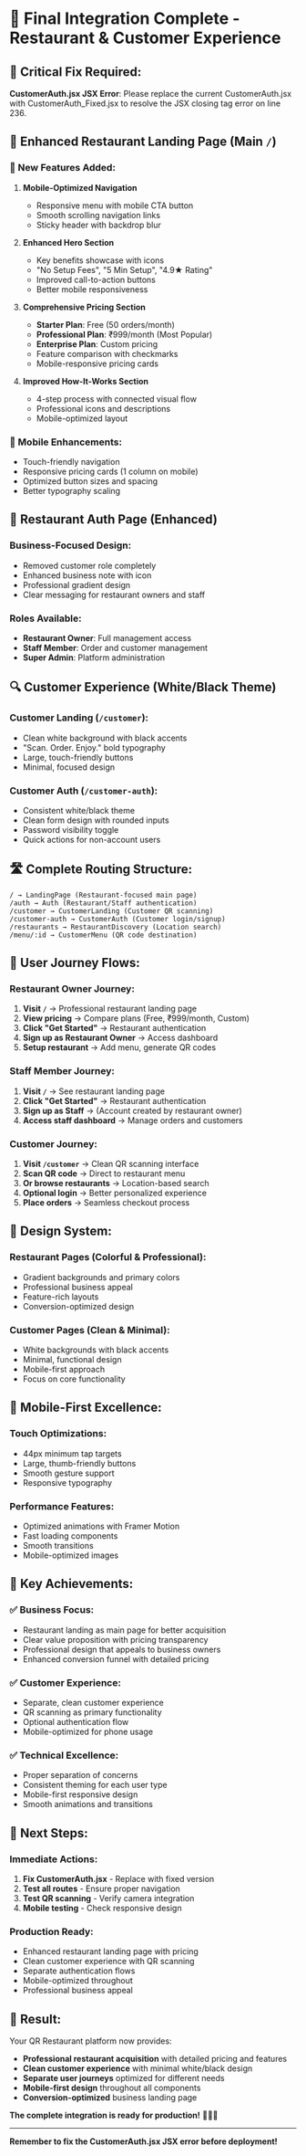 # 🎉 Final Integration Complete - Restaurant & Customer Experience

## 🚨 **Critical Fix Required:**
**CustomerAuth.jsx JSX Error**: Please replace the current CustomerAuth.jsx with CustomerAuth_Fixed.jsx to resolve the JSX closing tag error on line 236.

## 🏢 **Enhanced Restaurant Landing Page (Main `/`)**

### **🎯 New Features Added:**
1. **Mobile-Optimized Navigation**
   - Responsive menu with mobile CTA button
   - Smooth scrolling navigation links
   - Sticky header with backdrop blur

2. **Enhanced Hero Section**
   - Key benefits showcase with icons
   - "No Setup Fees", "5 Min Setup", "4.9★ Rating"
   - Improved call-to-action buttons
   - Better mobile responsiveness

3. **Comprehensive Pricing Section**
   - **Starter Plan**: Free (50 orders/month)
   - **Professional Plan**: ₹999/month (Most Popular)
   - **Enterprise Plan**: Custom pricing
   - Feature comparison with checkmarks
   - Mobile-responsive pricing cards

4. **Improved How-It-Works Section**
   - 4-step process with connected visual flow
   - Professional icons and descriptions
   - Mobile-optimized layout

### **📱 Mobile Enhancements:**
- Touch-friendly navigation
- Responsive pricing cards (1 column on mobile)
- Optimized button sizes and spacing
- Better typography scaling

## 🎨 **Restaurant Auth Page (Enhanced)**

### **Business-Focused Design:**
- Removed customer role completely
- Enhanced business note with icon
- Professional gradient design
- Clear messaging for restaurant owners and staff

### **Roles Available:**
- **Restaurant Owner**: Full management access
- **Staff Member**: Order and customer management
- **Super Admin**: Platform administration

## 🔍 **Customer Experience (White/Black Theme)**

### **Customer Landing (`/customer`):**
- Clean white background with black accents
- "Scan. Order. Enjoy." bold typography
- Large, touch-friendly buttons
- Minimal, focused design

### **Customer Auth (`/customer-auth`):**
- Consistent white/black theme
- Clean form design with rounded inputs
- Password visibility toggle
- Quick actions for non-account users

## 🛣️ **Complete Routing Structure:**

```
/ → LandingPage (Restaurant-focused main page)
/auth → Auth (Restaurant/Staff authentication)
/customer → CustomerLanding (Customer QR scanning)
/customer-auth → CustomerAuth (Customer login/signup)
/restaurants → RestaurantDiscovery (Location search)
/menu/:id → CustomerMenu (QR code destination)
```

## 🎯 **User Journey Flows:**

### **Restaurant Owner Journey:**
1. **Visit `/`** → Professional restaurant landing page
2. **View pricing** → Compare plans (Free, ₹999/month, Custom)
3. **Click "Get Started"** → Restaurant authentication
4. **Sign up as Restaurant Owner** → Access dashboard
5. **Setup restaurant** → Add menu, generate QR codes

### **Staff Member Journey:**
1. **Visit `/`** → See restaurant landing page
2. **Click "Get Started"** → Restaurant authentication
3. **Sign up as Staff** → (Account created by restaurant owner)
4. **Access staff dashboard** → Manage orders and customers

### **Customer Journey:**
1. **Visit `/customer`** → Clean QR scanning interface
2. **Scan QR code** → Direct to restaurant menu
3. **Or browse restaurants** → Location-based search
4. **Optional login** → Better personalized experience
5. **Place orders** → Seamless checkout process

## 🎨 **Design System:**

### **Restaurant Pages (Colorful & Professional):**
- Gradient backgrounds and primary colors
- Professional business appeal
- Feature-rich layouts
- Conversion-optimized design

### **Customer Pages (Clean & Minimal):**
- White backgrounds with black accents
- Minimal, functional design
- Mobile-first approach
- Focus on core functionality

## 📱 **Mobile-First Excellence:**

### **Touch Optimizations:**
- 44px minimum tap targets
- Large, thumb-friendly buttons
- Smooth gesture support
- Responsive typography

### **Performance Features:**
- Optimized animations with Framer Motion
- Fast loading components
- Smooth transitions
- Mobile-optimized images

## 🚀 **Key Achievements:**

### ✅ **Business Focus:**
- Restaurant landing as main page for better acquisition
- Clear value proposition with pricing transparency
- Professional design that appeals to business owners
- Enhanced conversion funnel with detailed pricing

### ✅ **Customer Experience:**
- Separate, clean customer experience
- QR scanning as primary functionality
- Optional authentication flow
- Mobile-optimized for phone usage

### ✅ **Technical Excellence:**
- Proper separation of concerns
- Consistent theming for each user type
- Mobile-first responsive design
- Smooth animations and transitions

## 🎯 **Next Steps:**

### **Immediate Actions:**
1. **Fix CustomerAuth.jsx** - Replace with fixed version
2. **Test all routes** - Ensure proper navigation
3. **Test QR scanning** - Verify camera integration
4. **Mobile testing** - Check responsive design

### **Production Ready:**
- Enhanced restaurant landing page with pricing
- Clean customer experience with QR scanning
- Separate authentication flows
- Mobile-optimized throughout
- Professional business appeal

## 🎉 **Result:**

Your QR Restaurant platform now provides:
- **Professional restaurant acquisition** with detailed pricing and features
- **Clean customer experience** with minimal white/black design
- **Separate user journeys** optimized for different needs
- **Mobile-first design** throughout all components
- **Conversion-optimized** business landing page

**The complete integration is ready for production!** 🚀📱✨

---

**Remember to fix the CustomerAuth.jsx JSX error before deployment!**
